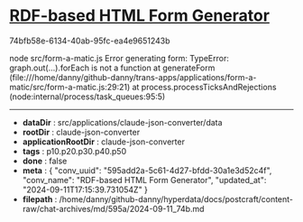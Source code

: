 # [RDF-based HTML Form Generator](https://claude.ai/chat/595add2a-5c61-4d27-bfdd-30a1e3d52c4f)

74bfb58e-6134-40ab-95fc-ea4e9651243b

node src/form-a-matic.js
Error generating form: TypeError: graph.out(...).forEach is not a function
    at generateForm (file:///home/danny/github-danny/trans-apps/applications/form-a-matic/src/form-a-matic.js:29:21)
    at process.processTicksAndRejections (node:internal/process/task_queues:95:5)

---

* **dataDir** : src/applications/claude-json-converter/data
* **rootDir** : claude-json-converter
* **applicationRootDir** : claude-json-converter
* **tags** : p10.p20.p30.p40.p50
* **done** : false
* **meta** : {
  "conv_uuid": "595add2a-5c61-4d27-bfdd-30a1e3d52c4f",
  "conv_name": "RDF-based HTML Form Generator",
  "updated_at": "2024-09-11T17:15:39.731054Z"
}
* **filepath** : /home/danny/github-danny/hyperdata/docs/postcraft/content-raw/chat-archives/md/595a/2024-09-11_74b.md